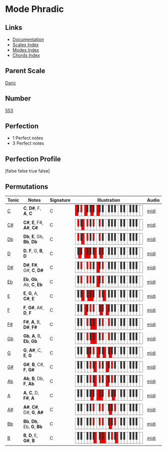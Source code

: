 # Mode Phradic

## Links

- [Documentation](index.md)
- [Scales Index](Scales.md)
- [Modes Index](Modes.md)
- [Chords Index](Chords.md)

## Parent Scale

[Daric](ScaleDaric.md)

## Number

[553](https://ianring.com/musictheory/scales/553)

## Perfection

- 1 Perfect notes
- 3 Perfect notes

## Perfection Profile

[false false true false]

## Permutations

| Tonic | Notes | Signature | Illustration | Audio |
|-------|-------|-----------|--------------|-------|
| [C](ModeCNaturalPhradic.md) | **C**, **D#**, F, **A**, **C** | C | ![CNaturalPhradic](ModeCNaturalPhradic.png) | [midi](https://github.com/edipermadi/music/blob/main/docs/ModeCNaturalPhradic.mid?raw=true) |
| [C#](ModeCSharpPhradic.md) | **C#**, **E**, F#, **A#**, **C#** | C | ![CSharpPhradic](ModeCSharpPhradic.png) | [midi](https://github.com/edipermadi/music/blob/main/docs/ModeCSharpPhradic.mid?raw=true) |
| [Db](ModeDFlatPhradic.md) | **Db**, **E**, Gb, **Bb**, **Db** | C | ![DFlatPhradic](ModeDFlatPhradic.png) | [midi](https://github.com/edipermadi/music/blob/main/docs/ModeDFlatPhradic.mid?raw=true) |
| [D](ModeDNaturalPhradic.md) | **D**, **F**, G, **B**, **D** | C | ![DNaturalPhradic](ModeDNaturalPhradic.png) | [midi](https://github.com/edipermadi/music/blob/main/docs/ModeDNaturalPhradic.mid?raw=true) |
| [D#](ModeDSharpPhradic.md) | **D#**, **F#**, G#, **C**, **D#** | C | ![DSharpPhradic](ModeDSharpPhradic.png) | [midi](https://github.com/edipermadi/music/blob/main/docs/ModeDSharpPhradic.mid?raw=true) |
| [Eb](ModeEFlatPhradic.md) | **Eb**, **Gb**, Ab, **C**, **Eb** | C | ![EFlatPhradic](ModeEFlatPhradic.png) | [midi](https://github.com/edipermadi/music/blob/main/docs/ModeEFlatPhradic.mid?raw=true) |
| [E](ModeENaturalPhradic.md) | **E**, **G**, A, **C#**, **E** | C | ![ENaturalPhradic](ModeENaturalPhradic.png) | [midi](https://github.com/edipermadi/music/blob/main/docs/ModeENaturalPhradic.mid?raw=true) |
| [F](ModeFNaturalPhradic.md) | **F**, **G#**, A#, **D**, **F** | C | ![FNaturalPhradic](ModeFNaturalPhradic.png) | [midi](https://github.com/edipermadi/music/blob/main/docs/ModeFNaturalPhradic.mid?raw=true) |
| [F#](ModeFSharpPhradic.md) | **F#**, **A**, B, **D#**, **F#** | C | ![FSharpPhradic](ModeFSharpPhradic.png) | [midi](https://github.com/edipermadi/music/blob/main/docs/ModeFSharpPhradic.mid?raw=true) |
| [Gb](ModeGFlatPhradic.md) | **Gb**, **A**, B, **Eb**, **Gb** | C | ![GFlatPhradic](ModeGFlatPhradic.png) | [midi](https://github.com/edipermadi/music/blob/main/docs/ModeGFlatPhradic.mid?raw=true) |
| [G](ModeGNaturalPhradic.md) | **G**, **A#**, C, **E**, **G** | C | ![GNaturalPhradic](ModeGNaturalPhradic.png) | [midi](https://github.com/edipermadi/music/blob/main/docs/ModeGNaturalPhradic.mid?raw=true) |
| [G#](ModeGSharpPhradic.md) | **G#**, **B**, C#, **F**, **G#** | C | ![GSharpPhradic](ModeGSharpPhradic.png) | [midi](https://github.com/edipermadi/music/blob/main/docs/ModeGSharpPhradic.mid?raw=true) |
| [Ab](ModeAFlatPhradic.md) | **Ab**, **B**, Db, **F**, **Ab** | C | ![AFlatPhradic](ModeAFlatPhradic.png) | [midi](https://github.com/edipermadi/music/blob/main/docs/ModeAFlatPhradic.mid?raw=true) |
| [A](ModeANaturalPhradic.md) | **A**, **C**, D, **F#**, **A** | C | ![ANaturalPhradic](ModeANaturalPhradic.png) | [midi](https://github.com/edipermadi/music/blob/main/docs/ModeANaturalPhradic.mid?raw=true) |
| [A#](ModeASharpPhradic.md) | **A#**, **C#**, D#, **G**, **A#** | C | ![ASharpPhradic](ModeASharpPhradic.png) | [midi](https://github.com/edipermadi/music/blob/main/docs/ModeASharpPhradic.mid?raw=true) |
| [Bb](ModeBFlatPhradic.md) | **Bb**, **Db**, Eb, **G**, **Bb** | C | ![BFlatPhradic](ModeBFlatPhradic.png) | [midi](https://github.com/edipermadi/music/blob/main/docs/ModeBFlatPhradic.mid?raw=true) |
| [B](ModeBNaturalPhradic.md) | **B**, **D**, E, **G#**, **B** | C | ![BNaturalPhradic](ModeBNaturalPhradic.png) | [midi](https://github.com/edipermadi/music/blob/main/docs/ModeBNaturalPhradic.mid?raw=true) |
